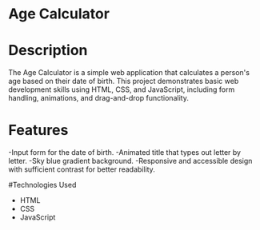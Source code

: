 
# Age Calculator

# Description
The Age Calculator is a simple web application that calculates a person's age based on their date of birth. This project demonstrates basic web development skills using HTML, CSS, and JavaScript, including form handling, animations, and drag-and-drop functionality.

# Features
 -Input form for the date of birth.
 -Animated title that types out letter by letter.
 -Sky blue gradient background.
 -Responsive and accessible design with sufficient contrast for better readability.

#Technologies Used
 - HTML
 - CSS
 - JavaScript
